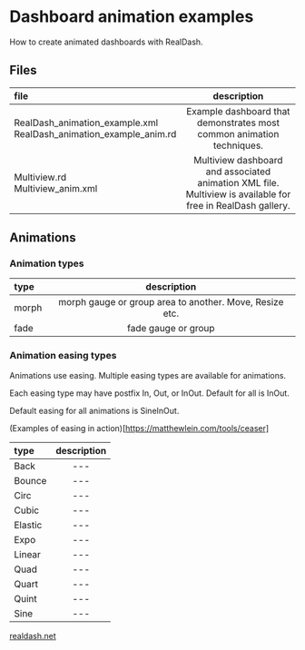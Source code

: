 # Dashboard animation examples

How to create animated dashboards with RealDash.

## Files

| file | description |
|:--------|:----------:|
| RealDash_animation_example.xml</br>RealDash_animation_example_anim.rd | Example dashboard that demonstrates most common animation techniques. |
| Multiview.rd</br>Multiview_anim.xml | Multiview dashboard and associated animation XML file. Multiview is available for free in RealDash gallery. |


## Animations

### Animation types

| type | description |
|:--------|:----------:|
| morph | morph gauge or group area to another. Move, Resize etc. |
| fade | fade gauge or group |


### Animation easing types

Animations use easing. Multiple easing types are available for animations.

Each easing type may have postfix In, Out, or InOut. Default for all is InOut.

Default easing for all animations is SineInOut.

(Examples of easing in action)[https://matthewlein.com/tools/ceaser]

| type | description |
|:--------|:----------:|
| Back | --- |
| Bounce | --- |
| Circ | --- |
| Cubic | --- |
| Elastic | --- |
| Expo | --- |
| Linear | --- |
| Quad | --- |
| Quart | --- |
| Quint | --- |
| Sine | --- |


[realdash.net](https://www.realdash.net)

